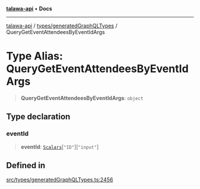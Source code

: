 [**talawa-api**](../../../README.md) • **Docs**

***

[talawa-api](../../../modules.md) / [types/generatedGraphQLTypes](../README.md) / QueryGetEventAttendeesByEventIdArgs

# Type Alias: QueryGetEventAttendeesByEventIdArgs

> **QueryGetEventAttendeesByEventIdArgs**: `object`

## Type declaration

### eventId

> **eventId**: [`Scalars`](Scalars.md)\[`"ID"`\]\[`"input"`\]

## Defined in

[src/types/generatedGraphQLTypes.ts:2456](https://github.com/PalisadoesFoundation/talawa-api/blob/6712e9940a5702665afc506fa9f6e9d7e1dc7991/src/types/generatedGraphQLTypes.ts#L2456)
